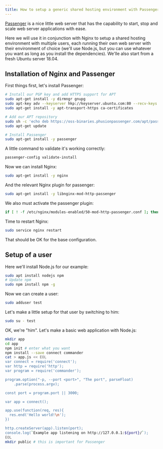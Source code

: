 ```yaml
---
title: How to setup a generic shared hosting environment with Passenger
---
```


[Passenger](https://www.phusionpassenger.com/) is a nice little web server that has the capability to start, stop and scale web server applications with ease.

Here we will use it in conjunction with Nginx to setup a shared hosting environment with multiple users, each running their own web server with their environment of choice (we'll use Node.js, but you can use whatever you want as long as you install the dependencies). We'lle also start from a fresh Ubuntu server 18.04.

## Installation of Nginx and Passenger

First things first, let's install Passenger:

```bash
# Install our PGP key and add HTTPS support for APT
sudo apt-get install -y dirmngr gnupg
sudo apt-key adv --keyserver hkp://keyserver.ubuntu.com:80 --recv-keys 561F9B9CAC40B2F7
sudo apt-get install -y apt-transport-https ca-certificates

# Add our APT repository
sudo sh -c 'echo deb https://oss-binaries.phusionpassenger.com/apt/passenger bionic main > /etc/apt/sources.list.d/passenger.list'
sudo apt-get update

# Install Passenger
sudo apt-get install -y passenger
```

A little command to validate it's working correctly:

```bash
passenger-config validate-install
```

Now we can install Nginx:

```bash
sudo apt-get install -y nginx
```

And the relevant Nginx plugin for passenger:

```bash
sudo apt-get install -y libnginx-mod-http-passenger
```

We also must activate the passenger plugin:

```bash
if [ ! -f /etc/nginx/modules-enabled/50-mod-http-passenger.conf ]; then sudo ln -s /usr/share/nginx/modules-available/mod-http-passenger.load /etc/nginx/modules-enabled/50-mod-http-passenger.conf ; fi
```

Time to restart Nginx:

```bash
sudo service nginx restart
```

That should be OK for the base configuration.

## Setup of a user

Here we'll install Node.js for our example:

```bash
sudo apt install nodejs npm
# Update npm
sudo npm install npm -g
```

Now we can create a user:

```bash
sudo adduser test
```

Let's make a little setup for that user by switching to him:

```bash
sudo su - test
```

OK, we're "him". Let's make a basic web application with Node.js:

```bash
mkdir app
cd app
npm init # enter what you want
npm install --save connect commander
cat > app.js << EOL
var connect = require('connect');
var http = require('http');
var program = require('commander');

program.option("-p, --port <port>", "The port", parseFloat)
    .parse(process.argv);

const port = program.port || 3000;

var app = connect();

app.use(function(req, res){
  res.end('Hello world!\n');
})

http.createServer(app).listen(port);
console.log(`Example app listening on http://127.0.0.1:${port}/`);
EOL
mkdir public # this is important for Passenger
```

